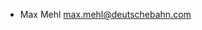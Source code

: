 <!--
SPDX-FileCopyrightText: 2023 DB Systel GmbH

SPDX-License-Identifier: Apache-2.0
-->

* Max Mehl <max.mehl@deutschebahn.com>
